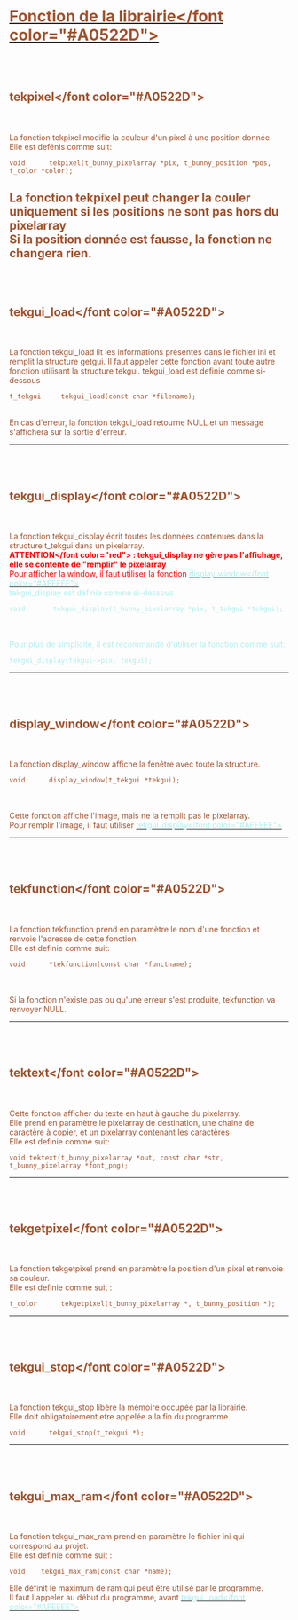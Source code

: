 <U><font color="#A0522D">**Fonction de la librairie**</font color="#A0522D"></U>
=============
</br></br>

<font color="#A0522D">tekpixel</font color="#A0522D">
---
</br></br>
La fonction tekpixel modifie la couleur d'un pixel à une position donnée.</br>
Elle est defénis comme suit:

```
void      tekpixel(t_bunny_pixelarray *pix, t_bunny_position *pos, t_color *color);
```
La fonction tekpixel peut changer la couler uniquement si les positions ne sont pas hors du pixelarray</br>
Si la position donnée est fausse, la fonction ne changera rien.
---
</br></br>

<font color="#A0522D">tekgui_load</font color="#A0522D">
---
</br></br>
La fonction tekgui_load lit les informations présentes dans le fichier ini et remplit la structure getgui.
Il faut appeler cette fonction avant toute autre fonction utilisant la structure tekgui.
tekgui_load est definie comme si-dessous
</br>
```
t_tekgui     tekgui_load(const char *filename);
```
</br>
En cas d'erreur, la fonction tekgui_load retourne NULL et un message s'affichera sur la sortie d'erreur.

------
</br></br><font color="#A0522D">tekgui_display</font color="#A0522D">
------
</br></br>
La fonction tekgui_display écrit toutes les données contenues dans la structure t_tekgui dans un pixelarray.</br>
**<font color="red">ATTENTION</font color="red"> : tekgui_display ne gère pas l'affichage, elle se contente de "remplir" le pixelarray**</br>
Pour afficher la window, il faut utiliser la fonction [<font color="#AFEEEE">display_window</font color="#AFEEEE">](./fonction-fr/#display_window).</br>
tekgui_display est définie comme si-dessous

```
void       tekgui_display(t_bunny_pixelarray *pix, t_tekgui *tekgui);
```
</br></br>
Pour plus de simplicité, il est recommandé d'utiliser la fonction comme suit:

```
tekgui_display(tekgui->pix, tekgui);
```

-------
</br></br><font color="#A0522D">display_window</font color="#A0522D">
-------
</br></br>
La fonction display_window affiche la fenêtre avec toute la structure.

```
void      display_window(t_tekgui *tekgui);
```
</br></br>
Cette fonction affiche l'image, mais ne la remplit pas le pixelarray.</br>
Pour remplir l'image, il faut utiliser [<font color="#AFEEEE">tekgui_display</font color="#AFEEEE">](./fonction-fr/#tekgui_display)</br>

---
</br></br><font color="#A0522D">tekfunction</font color="#A0522D">
---
</br></br>
La fonction tekfunction prend en paramètre le nom d'une fonction et renvoie l'adresse de cette fonction.</br>
Elle est definie comme suit:

```
void      *tekfunction(const char *functname);
```
</br></br>
Si la fonction n'existe pas ou qu'une erreur s'est produite, tekfunction va renvoyer NULL.</br>

---
</br></br><font color="#A0522D">tektext</font color="#A0522D">
---
</br></br>
Cette fonction afficher du texte en haut à gauche du pixelarray.</br>
Elle prend en paramètre le pixelarray de destination, une chaine de caractère à copier, et un pixelarray contenant les caractères</br>
Elle est definie comme suit:

```
void tektext(t_bunny_pixelarray *out, const char *str, t_bunny_pixelarray *font_png);
```

---
</br></br><font color="#A0522D">tekgetpixel</font color="#A0522D">
---
</br></br>
La fonction tekgetpixel prend en paramètre la position d'un pixel et renvoie sa couleur.</br>
Elle est definie comme suit :</br>
```
t_color      tekgetpixel(t_bunny_pixelarray *, t_bunny_position *);
```

---
</br></br><font color="#A0522D">tekgui_stop</font color="#A0522D">
---
</br></br>
La fonction tekgui_stop libère la mémoire occupée par la librairie.</br>
Elle doit obligatoirement etre appelée a la fin du programme.</br>
```
void      tekgui_stop(t_tekgui *);
```

---
</br></br><font color="#A0522D">tekgui_max_ram</font color="#A0522D">
---
</br></br>
La fonction tekgui_max_ram prend en paramètre le fichier ini qui correspond au projet.</br>
Elle est definie comme suit :</br>
```
void    tekgui_max_ram(const char *name);
```

Elle définit le maximum de ram qui peut être utilisé par le programme.</br>
Il faut l'appeler au début du programme, avant [<U><font color="#AFEEEE">tekgui_load</font color="#AFEEEE"></U>](./fonction-fr/#tekgui_load)
